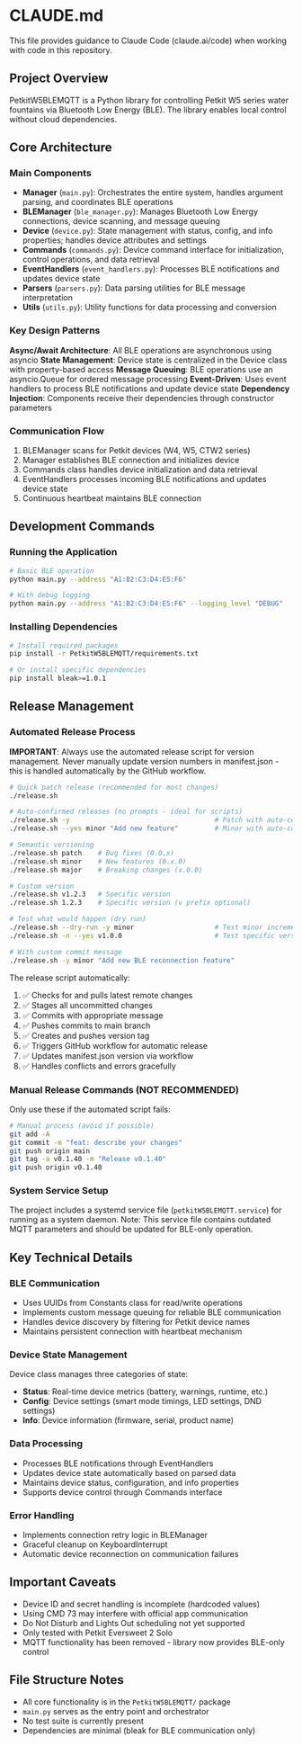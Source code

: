 # CLAUDE.md

This file provides guidance to Claude Code (claude.ai/code) when working with code in this repository.

## Project Overview

PetkitW5BLEMQTT is a Python library for controlling Petkit W5 series water fountains via Bluetooth Low Energy (BLE). The library enables local control without cloud dependencies.

## Core Architecture

### Main Components

- **Manager** (`main.py`): Orchestrates the entire system, handles argument parsing, and coordinates BLE operations
- **BLEManager** (`ble_manager.py`): Manages Bluetooth Low Energy connections, device scanning, and message queuing
- **Device** (`device.py`): State management with status, config, and info properties; handles device attributes and settings
- **Commands** (`commands.py`): Device command interface for initialization, control operations, and data retrieval
- **EventHandlers** (`event_handlers.py`): Processes BLE notifications and updates device state
- **Parsers** (`parsers.py`): Data parsing utilities for BLE message interpretation
- **Utils** (`utils.py`): Utility functions for data processing and conversion

### Key Design Patterns

**Async/Await Architecture**: All BLE operations are asynchronous using asyncio
**State Management**: Device state is centralized in the Device class with property-based access
**Message Queuing**: BLE operations use an asyncio.Queue for ordered message processing
**Event-Driven**: Uses event handlers to process BLE notifications and update device state
**Dependency Injection**: Components receive their dependencies through constructor parameters

### Communication Flow

1. BLEManager scans for Petkit devices (W4, W5, CTW2 series)
2. Manager establishes BLE connection and initializes device
3. Commands class handles device initialization and data retrieval
4. EventHandlers processes incoming BLE notifications and updates device state
5. Continuous heartbeat maintains BLE connection

## Development Commands

### Running the Application

```bash
# Basic BLE operation
python main.py --address "A1:B2:C3:D4:E5:F6"

# With debug logging
python main.py --address "A1:B2:C3:D4:E5:F6" --logging_level "DEBUG"
```

### Installing Dependencies

```bash
# Install required packages
pip install -r PetkitW5BLEMQTT/requirements.txt

# Or install specific dependencies
pip install bleak>=1.0.1
```

## Release Management

### Automated Release Process

**IMPORTANT**: Always use the automated release script for version management. Never manually update version numbers in manifest.json - this is handled automatically by the GitHub workflow.

```bash
# Quick patch release (recommended for most changes)
./release.sh

# Auto-confirmed releases (no prompts - ideal for scripts)
./release.sh -y                                    # Patch with auto-confirm
./release.sh --yes minor "Add new feature"         # Minor with auto-confirm

# Semantic versioning
./release.sh patch    # Bug fixes (0.0.x)
./release.sh minor    # New features (0.x.0)
./release.sh major    # Breaking changes (x.0.0)

# Custom version
./release.sh v1.2.3   # Specific version
./release.sh 1.2.3    # Specific version (v prefix optional)

# Test what would happen (dry run)
./release.sh --dry-run -y minor                    # Test minor increment
./release.sh -n --yes v1.0.0                       # Test specific version

# With custom commit message
./release.sh -y minor "Add new BLE reconnection feature"
```

The release script automatically:
1. ✅ Checks for and pulls latest remote changes
2. ✅ Stages all uncommitted changes
3. ✅ Commits with appropriate message
4. ✅ Pushes commits to main branch
5. ✅ Creates and pushes version tag
6. ✅ Triggers GitHub workflow for automatic release
7. ✅ Updates manifest.json version via workflow
8. ✅ Handles conflicts and errors gracefully

### Manual Release Commands (NOT RECOMMENDED)

Only use these if the automated script fails:

```bash
# Manual process (avoid if possible)
git add -A
git commit -m "feat: describe your changes"
git push origin main
git tag -a v0.1.40 -m "Release v0.1.40"
git push origin v0.1.40
```

### System Service Setup

The project includes a systemd service file (`petkitW5BLEMQTT.service`) for running as a system daemon. Note: This service file contains outdated MQTT parameters and should be updated for BLE-only operation.

## Key Technical Details

### BLE Communication

- Uses UUIDs from Constants class for read/write operations
- Implements custom message queuing for reliable BLE communication
- Handles device discovery by filtering for Petkit device names
- Maintains persistent connection with heartbeat mechanism

### Device State Management

Device class manages three categories of state:
- **Status**: Real-time device metrics (battery, warnings, runtime, etc.)
- **Config**: Device settings (smart mode timings, LED settings, DND settings)
- **Info**: Device information (firmware, serial, product name)

### Data Processing

- Processes BLE notifications through EventHandlers
- Updates device state automatically based on parsed data
- Maintains device status, configuration, and info properties
- Supports device control through Commands interface

### Error Handling

- Implements connection retry logic in BLEManager
- Graceful cleanup on KeyboardInterrupt
- Automatic device reconnection on communication failures

## Important Caveats

- Device ID and secret handling is incomplete (hardcoded values)
- Using CMD 73 may interfere with official app communication
- Do Not Disturb and Lights Out scheduling not yet supported
- Only tested with Petkit Eversweet 2 Solo
- MQTT functionality has been removed - library now provides BLE-only control

## File Structure Notes

- All core functionality is in the `PetkitW5BLEMQTT/` package
- `main.py` serves as the entry point and orchestrator
- No test suite is currently present
- Dependencies are minimal (bleak for BLE communication only)